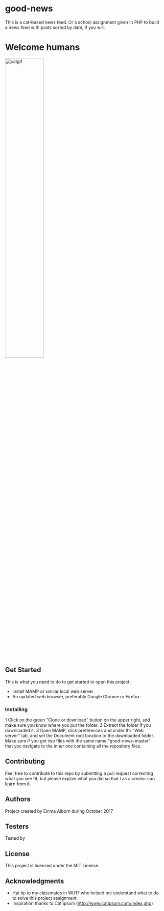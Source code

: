 # good-news

This is a cat-based news feed. Or a school assignment given in PHP to build a news feed with posts sorted by date, if you will.

# Welcome humans
[<img src="https://media.giphy.com/media/J3juS9woXYq5i/giphy.gif" alt="catgif" width="50%">](https://media.giphy.com/media/J3juS9woXYq5i/giphy.gif)

## Get Started

This is what you need to do to get started to open this project:

- Install MAMP or similar local web server
- An updated web browser, preferably Google Chrome or Firefox.

### Installing

1 Click on the green "Clone or download" button on the upper right, and make sure you know where you put the folder. 
2 Extract the folder if you downloaded it.
3 Open MAMP, click preferences and under thr "Web server" tab, and set the Document root location to the downloaded folder. Make sure if you get two files with the same name "good-news-master" that you navigate to the inner one containing all the repository files.

## Contributing

Feel free to contribute to this repo by submitting a pull request correcting what you see fit, but please explain what you did so that I as a creator can learn from it.

## Authors

Project created by Emma Alborn during October 2017

## Testers
Tested by

## License

This project is licensed under the MIT License

## Acknowledgments

* Hat tip to my classmates in WU17 who helped me understand what to do to solve this project assignment.
* Inspiration thanks to Cat ipsum (http://www.catipsum.com/index.php)
